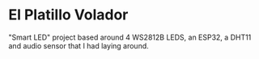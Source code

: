 # El Platillo Volador
"Smart LED" project based around 4 WS2812B LEDS, an ESP32, a DHT11 and audio sensor that I had laying around.
